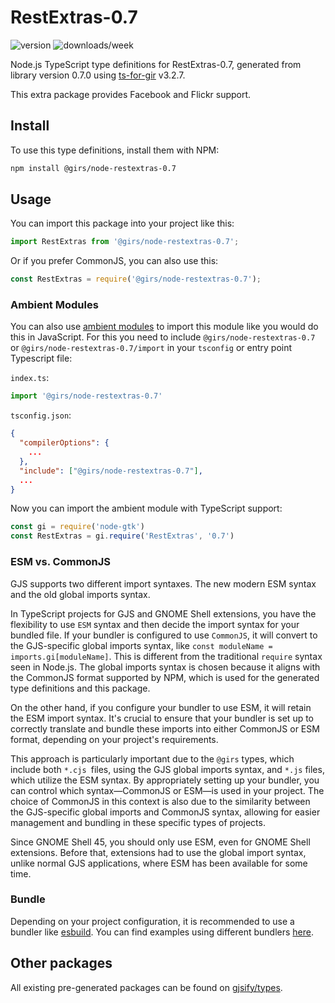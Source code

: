 
# RestExtras-0.7

![version](https://img.shields.io/npm/v/@girs/node-restextras-0.7)
![downloads/week](https://img.shields.io/npm/dw/@girs/node-restextras-0.7)


Node.js TypeScript type definitions for RestExtras-0.7, generated from library version 0.7.0 using [ts-for-gir](https://github.com/gjsify/ts-for-gir) v3.2.7.

This extra package provides Facebook and Flickr support.

## Install

To use this type definitions, install them with NPM:
```bash
npm install @girs/node-restextras-0.7
```

## Usage

You can import this package into your project like this:
```ts
import RestExtras from '@girs/node-restextras-0.7';
```

Or if you prefer CommonJS, you can also use this:
```ts
const RestExtras = require('@girs/node-restextras-0.7');
```

### Ambient Modules

You can also use [ambient modules](https://github.com/gjsify/ts-for-gir/tree/main/packages/cli#ambient-modules) to import this module like you would do this in JavaScript.
For this you need to include `@girs/node-restextras-0.7` or `@girs/node-restextras-0.7/import` in your `tsconfig` or entry point Typescript file:

`index.ts`:
```ts
import '@girs/node-restextras-0.7'
```

`tsconfig.json`:
```json
{
  "compilerOptions": {
    ...
  },
  "include": ["@girs/node-restextras-0.7"],
  ...
}
```

Now you can import the ambient module with TypeScript support: 

```ts
const gi = require('node-gtk')
const RestExtras = gi.require('RestExtras', '0.7')
```



### ESM vs. CommonJS

GJS supports two different import syntaxes. The new modern ESM syntax and the old global imports syntax.

In TypeScript projects for GJS and GNOME Shell extensions, you have the flexibility to use `ESM` syntax and then decide the import syntax for your bundled file. If your bundler is configured to use `CommonJS`, it will convert to the GJS-specific global imports syntax, like `const moduleName = imports.gi[moduleName]`. This is different from the traditional `require` syntax seen in Node.js. The global imports syntax is chosen because it aligns with the CommonJS format supported by NPM, which is used for the generated type definitions and this package.

On the other hand, if you configure your bundler to use ESM, it will retain the ESM import syntax. It's crucial to ensure that your bundler is set up to correctly translate and bundle these imports into either CommonJS or ESM format, depending on your project's requirements.

This approach is particularly important due to the `@girs` types, which include both `*.cjs `files, using the GJS global imports syntax, and `*.js` files, which utilize the ESM syntax. By appropriately setting up your bundler, you can control which syntax—CommonJS or ESM—is used in your project. The choice of CommonJS in this context is also due to the similarity between the GJS-specific global imports and CommonJS syntax, allowing for easier management and bundling in these specific types of projects.

Since GNOME Shell 45, you should only use ESM, even for GNOME Shell extensions. Before that, extensions had to use the global import syntax, unlike normal GJS applications, where ESM has been available for some time.

### Bundle

Depending on your project configuration, it is recommended to use a bundler like [esbuild](https://esbuild.github.io/). You can find examples using different bundlers [here](https://github.com/gjsify/ts-for-gir/tree/main/examples).

## Other packages

All existing pre-generated packages can be found on [gjsify/types](https://github.com/gjsify/types).

